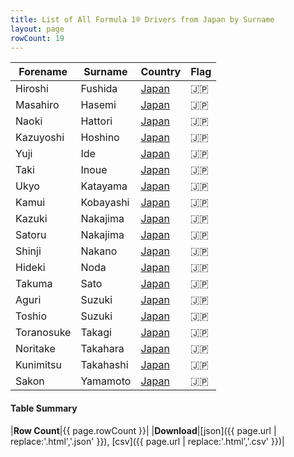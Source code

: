 ```yaml
---
title: List of All Formula 1® Drivers from Japan by Surname
layout: page
rowCount: 19
---
```


| Forename | Surname | Country | Flag |
|--|--|--|--|
| Hiroshi | Fushida | [Japan](/f1/countries/japan) | 🇯🇵 |
| Masahiro | Hasemi | [Japan](/f1/countries/japan) | 🇯🇵 |
| Naoki | Hattori | [Japan](/f1/countries/japan) | 🇯🇵 |
| Kazuyoshi | Hoshino | [Japan](/f1/countries/japan) | 🇯🇵 |
| Yuji | Ide | [Japan](/f1/countries/japan) | 🇯🇵 |
| Taki | Inoue | [Japan](/f1/countries/japan) | 🇯🇵 |
| Ukyo | Katayama | [Japan](/f1/countries/japan) | 🇯🇵 |
| Kamui | Kobayashi | [Japan](/f1/countries/japan) | 🇯🇵 |
| Kazuki | Nakajima | [Japan](/f1/countries/japan) | 🇯🇵 |
| Satoru | Nakajima | [Japan](/f1/countries/japan) | 🇯🇵 |
| Shinji | Nakano | [Japan](/f1/countries/japan) | 🇯🇵 |
| Hideki | Noda | [Japan](/f1/countries/japan) | 🇯🇵 |
| Takuma | Sato | [Japan](/f1/countries/japan) | 🇯🇵 |
| Aguri | Suzuki | [Japan](/f1/countries/japan) | 🇯🇵 |
| Toshio | Suzuki | [Japan](/f1/countries/japan) | 🇯🇵 |
| Toranosuke | Takagi | [Japan](/f1/countries/japan) | 🇯🇵 |
| Noritake | Takahara | [Japan](/f1/countries/japan) | 🇯🇵 |
| Kunimitsu | Takahashi | [Japan](/f1/countries/japan) | 🇯🇵 |
| Sakon | Yamamoto | [Japan](/f1/countries/japan) | 🇯🇵 |

#### Table Summary

|**Row Count**|{{ page.rowCount }}|
|**Download**|[json]({{ page.url | replace:'.html','.json' }}), [csv]({{ page.url | replace:'.html','.csv' }})|
